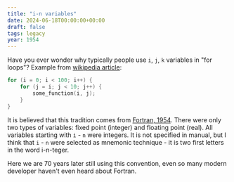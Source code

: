 ```yaml
---
title: "i-n variables"
date: 2024-06-18T00:00:00+00:00
draft: false
tags: legacy
year: 1954
---
```


Have you ever wonder why typically people use `i`, `j`, `k` variables in "for loops"? Example from [wikipedia article](https://en.wikipedia.org/wiki/For_loop):

```c
for (i = 0; i < 100; i++) {
    for (j = i; j < 10; j++) {
        some_function(i, j);
    }
}
```

It is believed that this tradition comes from [Fortran, 1954](https://archive.computerhistory.org/resources/text/Fortran/102679231.05.01.acc.pdf). There were only two types of variables: fixed point (integer) and floating point (real). All variables starting with `i` - `n` were integers. It is not specified in manual, but I think that `i` - `n` were selected as mnemonic technique - it is two first letters in the word i-n-teger.

Here we are 70 years later still using this convention, even so many modern developer haven't even heard about Fortran.
